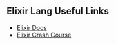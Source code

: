 Elixir Lang Useful Links
------------------------

- [Elixir Docs](http://elixir-lang.org/docs/v1.0/elixir/)
- [Elixir Crash Course](http://elixir-lang.org/crash-course.html)
